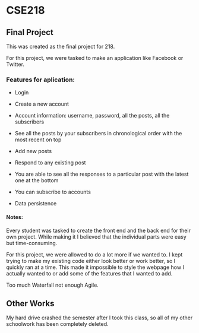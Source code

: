 # CSE218

## Final Project

This was created as the final project for 218.

For this project, we were tasked to make an application like Facebook or Twitter. 

### Features for aplication:

* Login

* Create a new account

* Account information: username, password, all the posts, all the subscribers

* See all the posts by your subscribers in chronological order with the most recent on top

* Add new posts

* Respond to any existing post

* You are able to see all the responses to a particular post with the latest one at the bottom

* You can subscribe to accounts

* Data persistence

#### Notes:

Every student was tasked to create the front end and the back end for their own project. While making it I believed that the individual parts were easy but time-consuming.

For this project, we were allowed to do a lot more if we wanted to. I kept trying to make my existing code either look better or work better, so I quickly ran at a time. This made it impossible to style the webpage how I actually wanted to or add some of the features that I wanted to add.

Too much Waterfall not enough Agile.

## Other Works

My hard drive crashed the semester after I took this class, so all of my other schoolwork has been completely deleted.




